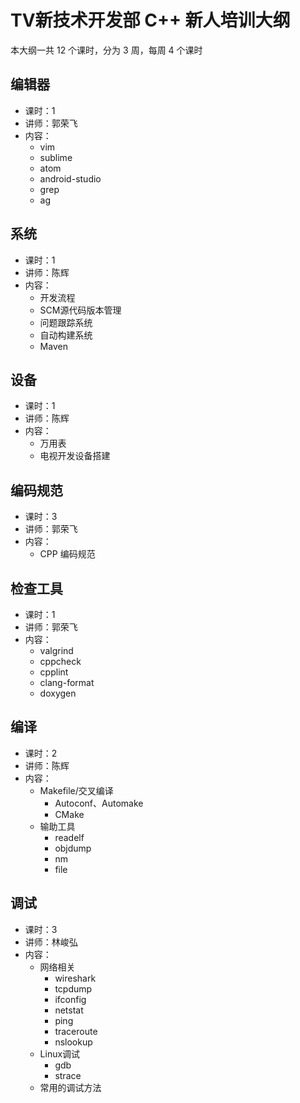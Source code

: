 # TV新技术开发部 C++ 新人培训大纲

本大纲一共 12 个课时，分为 3 周，每周 4 个课时

## 编辑器

- 课时：1
- 讲师：郭荣飞
- 内容：
  - vim
  - sublime
  - atom
  - android-studio
  - grep
  - ag

## 系统

- 课时：1
- 讲师：陈辉
- 内容：
  - 开发流程
  - SCM源代码版本管理
  - 问题跟踪系统
  - 自动构建系统
  - Maven

## 设备

- 课时：1
- 讲师：陈辉
- 内容：
  - 万用表
  - 电视开发设备搭建

## 编码规范

- 课时：3
- 讲师：郭荣飞
- 内容：
    + CPP 编码规范

## 检查工具

- 课时：1
- 讲师：郭荣飞
- 内容：
  - valgrind
  - cppcheck
  - cpplint
  - clang-format
  - doxygen

## 编译

- 课时：2
- 讲师：陈辉
- 内容：
  - Makefile/交叉编译
    - Autoconf、Automake
    - CMake
  - 输助工具
    - readelf
    - objdump
    - nm
    - file

## 调试

- 课时：3
- 讲师：林峻弘
- 内容：
  - 网络相关
    - wireshark
    - tcpdump
    - ifconfig
    - netstat
    - ping
    - traceroute
    - nslookup
  - Linux调试
    - gdb
    - strace
  - 常用的调试方法